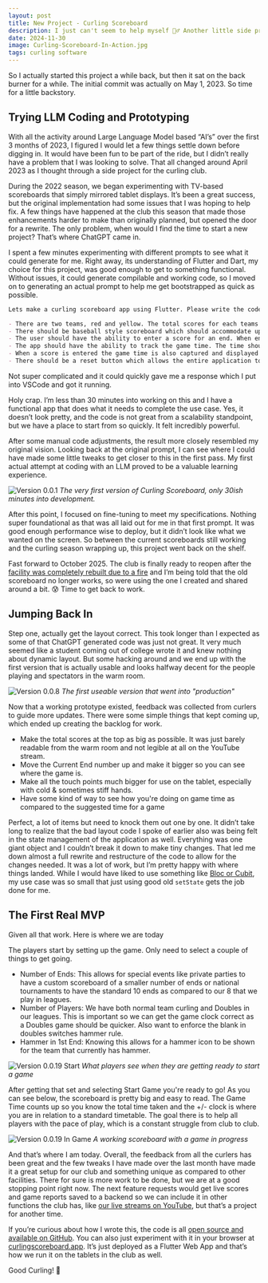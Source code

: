 ```yaml
---
layout: post
title: New Project - Curling Scoreboard
description: I just can't seem to help myself 🤦‍♂️ Another little side project to help out the curling club and our electronic scoreboards.
date: 2024-11-30
image: Curling-Scoreboard-In-Action.jpg
tags: curling software
---
```


So I actually started this project a while back, but then it sat on the back burner for a while. The initial commit was actually on May 1, 2023. So time for a little backstory.

## Trying LLM Coding and Prototyping

With all the activity around Large Language Model based “AI’s” over the first 3 months of 2023, I figured I would let a few things settle down before digging in. It would have been fun to be part of the ride, but I didn’t really have a problem that I was looking to solve. That all changed around April 2023 as I thought through a side project for the curling club.

During the 2022 season, we began experimenting with TV-based scoreboards that simply mirrored tablet displays. It’s been a great success, but the original implementation had some issues that I was hoping to help fix. A few things have happened at the club this season that made those enhancements harder to make than originally planned, but opened the door for a rewrite. The only problem, when would I find the time to start a new project? That’s where ChatGPT came in.

I spent a few minutes experimenting with different prompts to see what it could generate for me. Right away, its understanding of Flutter and Dart, my choice for this project, was good enough to get to something functional. Without issues, it could generate compilable and working code, so I moved on to generating an actual prompt to help me get bootstrapped as quick as possible.

```markdown
Lets make a curling scoreboard app using Flutter. Please write the code for the following

- There are two teams, red and yellow. The total scores for each teams should be shown in the correct colors and with large font.
- There should be baseball style scoreboard which should accommodate up to 11 ends. The scoreboard should be displayed from left to right.
- The user should have the ability to enter a score for an end. When entering a score, there should be a popup dialog that allows the user to select a team and then enter a score from 0-8.
- The app should have the ability to track the game time. The time should be formatted to be human readable and increase every second.
- When a score is entered the game time is also captured and displayed next to the score.
- There should be a reset button which allows the entire application to be reset.
```

Not super complicated and it could quickly gave me a response which I put into VSCode and got it running.

Holy crap. I’m less than 30 minutes into working on this and I have a functional app that does what it needs to complete the use case. Yes, it doesn’t look pretty, and the code is not great from a scalability standpoint, but we have a place to start from so quickly. It felt incredibly powerful.

After some manual code adjustments, the result more closely resembled my original vision. Looking back at the original prompt, I can see where I could have made some little tweaks to get closer to this in the first pass. My first actual attempt at coding with an LLM proved to be a valuable learning experience.

![Version 0.0.1]({{site.baseurl}}/images/posts/Curling_Scoreboard-0.0.1.png)
_The very first version of Curling Scoreboard, only 30ish minutes into development._

After this point, I focused on fine-tuning to meet my specifications. Nothing super foundational as that was all laid out for me in that first prompt. It was good enough performance wise to deploy, but it didn’t look like what we wanted on the screen. So between the current scoreboards still working and the curling season wrapping up, this project went back on the shelf.

Fast forward to October 2025. The club is finally ready to reopen after the [facility was completely rebuilt due to a fire](https://www.gofundme.com/f/help-windy-city-curling-recover-from-smoke-water) and I’m being told that the old scoreboard no longer works, so were using the one I created and shared around a bit. 😰 Time to get back to work.

## Jumping Back In

Step one, actually get the layout correct. This took longer than I expected as some of that ChatGPT generated code was just not great. It very much seemed like a student coming out of college wrote it and knew nothing about dynamic layout. But some hacking around and we end up with the first version that is actually usable and looks halfway decent for the people playing and spectators in the warm room.

![Version 0.0.8]({{site.baseurl}}/images/posts/Curling_Scoreboard-0.0.8.png)
_The first useable version that went into "production"_

Now that a working prototype existed, feedback was collected from curlers to guide more updates. There were some simple things that kept coming up, which ended up creating the backlog for work.

- Make the total scores at the top as big as possible. It was just barely readable from the warm room and not legible at all on the YouTube stream.
- Move the Current End number up and make it bigger so you can see where the game is.
- Make all the touch points much bigger for use on the tablet, especially with cold & sometimes stiff hands.
- Have some kind of way to see how you're doing on game time as compared to the suggested time for a game

Perfect, a lot of items but need to knock them out one by one. It didn’t take long to realize that the bad layout code I spoke of earlier also was being felt in the state management of the application as well. Everything was one giant object and I couldn’t break it down to make tiny changes. That led me down almost a full rewrite and restructure of the code to allow for the changes needed. It was a lot of work, but I’m pretty happy with where things landed. While I would have liked to use something like [Bloc or Cubit](https://bloclibrary.dev), my use case was so small that just using good old `setState` gets the job done for me.

## The First Real MVP

Given all that work. Here is where we are today

The players start by setting up the game. Only need to select a couple of things to get going.

- Number of Ends: This allows for special events like private parties to have a custom scoreboard of a smaller number of ends or national tournaments to have the standard 10 ends as compared to our 8 that we play in leagues.
- Number of Players: We have both normal team curling and Doubles in our leagues. This is important so we can get the game clock correct as a Doubles game should be quicker. Also want to enforce the blank in doubles switches hammer rule.
- Hammer in 1st End: Knowing this allows for a hammer icon to be shown for the team that currently has hammer.

![Version 0.0.19 Start]({{site.baseurl}}/images/posts/Curling_Scoreboard-0.0.19-Start.png)
_What players see when they are getting ready to start a game_

After getting that set and selecting Start Game you're ready to go! As you can see below, the scoreboard is pretty big and easy to read. The Game Time counts up so you know the total time taken and the +/- clock is where you are in relation to a standard timetable. The goal there is to help all players with the pace of play, which is a constant struggle from club to club.

![Version 0.0.19 In Game]({{site.baseurl}}/images/posts/Curling_Scoreboard-0.0.19-In-Game.png)
_A working scoreboard with a game in progress_

And that’s where I am today. Overall, the feedback from all the curlers has been great and the few tweaks I have made over the last month have made it a great setup for our club and something unique as compared to other facilities. There for sure is more work to be done, but we are at a good stopping point right now. The next feature requests would get live scores and game reports saved to a backend so we can include it in other functions the club has, like [our live streams on YouTube](https://www.youtube.com/@WindyCityCurling/streams), but that’s a project for another time.

If you’re curious about how I wrote this, the code is all [open source and available on GitHub](https://github.com/tomarra/curling_scoreboard_flutter). You can also just experiment with it in your browser at [curlingscoreboard.app](https://curlingscoreboard.app). It’s just deployed as a Flutter Web App and that’s how we run it on the tablets in the club as well.

Good Curling! 🥌
